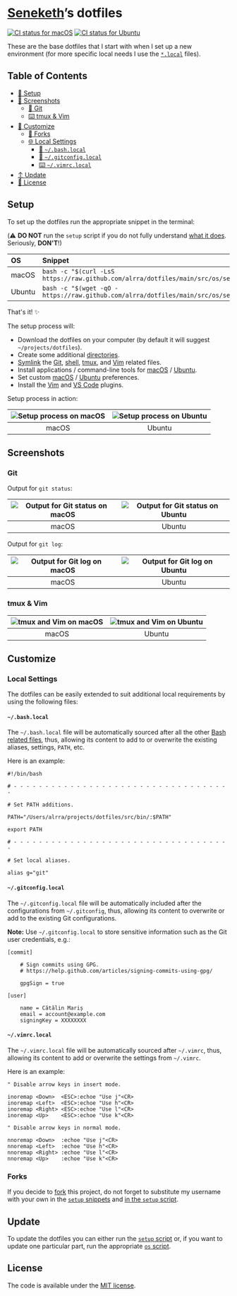 [Seneketh][repo]’s dotfiles
==========================

[![CI status for macOS][ci badge macos]][ci link macos]
[![CI status for Ubuntu][ci badge ubuntu]][ci link ubuntu]

These are the base dotfiles that I start with when I set up
a new environment (for more specific local needs I use the
[`*.local`](#local-settings) files).

Table of Contents
-----------------

* [🔧 Setup](#setup)
* [📸 Screenshots](#screenshots)
  * [🔁 Git](#git)
  * [⌨️  tmux & Vim](#tmux--vim)
* [💄 Customize](#customize)
  * [🔀 Forks](#forks)
  * [🌐 Local Settings](#local-settings)
    * [🐚 `~/.bash.local`](#bashlocal)
    * [🔁 `~/.gitconfig.local`](#gitconfiglocal)
    * [⌨️  `~/.vimrc.local`](#vimrclocal)
* [↕️  Update](#update)
* [📑 License](#license)

Setup
-----

To set up the dotfiles run the appropriate snippet in the terminal:

(⚠️  **DO NOT** run the `setup` script if you do not fully understand
[what it does][setup]. Seriously, **DON'T**!)

| OS | Snippet |
|:---|:---|
| macOS | `bash -c "$(curl -LsS https://raw.github.com/alrra/dotfiles/main/src/os/setup.sh)"` |
| Ubuntu | `bash -c "$(wget -qO - https://raw.github.com/alrra/dotfiles/main/src/os/setup.sh)"` |

That's it! ✨

The setup process will:

* Download the dotfiles on your computer
  (by default it will suggest `~/projects/dotfiles`).
* Create some additional [directories][dirs].
* [Symlink][symlink] the [Git], [shell], [tmux],
  and [Vim] related files.
* Install applications / command-line tools for
  [macOS][install macos] / [Ubuntu][install ubuntu].
* Set custom [macOS][preferences macos] /
  [Ubuntu][preferences ubuntu] preferences.
* Install the [Vim][vim plugins] and
  [VS Code][vscode plugins] plugins.

Setup process in action:

| ![Setup process on macOS][setup macos] | ![Setup process on Ubuntu][setup ubuntu] |
|:---:|:---:|
| macOS | Ubuntu |

Screenshots
-----------

### Git

Output for `git status`:

| ![Output for Git status on macOS][git output macos] | ![Output for Git status on Ubuntu][git output ubuntu] |
|:---:|:---:|
| macOS | Ubuntu |

Output for `git log`:

| ![Output for Git log on macOS][git log macos] | ![Output for Git log on Ubuntu][git log ubuntu] |
|:---:|:---:|
| macOS | Ubuntu |

### tmux & Vim

| ![tmux and Vim on macOS][vim macos] | ![tmux and Vim on Ubuntu][vim ubuntu] |
|:---:|:---:|
| macOS | Ubuntu |

Customize
---------

### Local Settings

The dotfiles can be easily extended to suit additional local
requirements by using the following files:

#### `~/.bash.local`

The `~/.bash.local` file will be automatically sourced after all
the other [Bash related files][shell], thus, allowing its content
to add to or overwrite the existing aliases, settings, `PATH`, etc.

Here is an example:

```shell
#!/bin/bash

# - - - - - - - - - - - - - - - - - - - - - - - - - - - - - - - - - - -

# Set PATH additions.

PATH="/Users/alrra/projects/dotfiles/src/bin/:$PATH"

export PATH

# - - - - - - - - - - - - - - - - - - - - - - - - - - - - - - - - - - -

# Set local aliases.

alias g="git"
```

#### `~/.gitconfig.local`

The `~/.gitconfig.local` file will be automatically included after
the configurations from `~/.gitconfig`, thus, allowing its content
to overwrite or add to the existing Git configurations.

__Note:__ Use `~/.gitconfig.local` to store sensitive information
such as the Git user credentials, e.g.:

```gitconfig
[commit]

    # Sign commits using GPG.
    # https://help.github.com/articles/signing-commits-using-gpg/

    gpgSign = true

[user]

    name = Cătălin Mariș
    email = account@example.com
    signingKey = XXXXXXXX
```

#### `~/.vimrc.local`

The `~/.vimrc.local` file will be automatically sourced after
`~/.vimrc`, thus, allowing its content to add or overwrite the
settings from `~/.vimrc`.

Here is an example:

```vim
" Disable arrow keys in insert mode.

inoremap <Down>  <ESC>:echoe "Use j"<CR>
inoremap <Left>  <ESC>:echoe "Use h"<CR>
inoremap <Right> <ESC>:echoe "Use l"<CR>
inoremap <Up>    <ESC>:echoe "Use k"<CR>

" Disable arrow keys in normal mode.

nnoremap <Down>  :echoe "Use j"<CR>
nnoremap <Left>  :echoe "Use h"<CR>
nnoremap <Right> :echoe "Use l"<CR>
nnoremap <Up>    :echoe "Use k"<CR>
```

### Forks

If you decide to [fork] this project, do not forget to substitute
my username with your own in the [`setup` snippets](#setup) and
[in the `setup` script][setup script].

Update
------

To update the dotfiles you can either run the [`setup` script][setup]
or, if you want to update one particular part, run the appropriate
[`os` script](src/os).

License
-------

The code is available under the [MIT license][license].

<!-- Link labels: -->

[ci badge macos]: https://github.com/alrra/dotfiles/workflows/macOS/badge.svg
[ci badge ubuntu]: https://github.com/alrra/dotfiles/workflows/Ubuntu/badge.svg
[ci link macos]: https://github.com/alrra/dotfiles/actions?query=workflow%3AmacOS
[ci link ubuntu]: https://github.com/alrra/dotfiles/actions?query=workflow%3AUbuntu
[dirs]: src/os/create_directories.sh
[fork]: https://help.github.com/en/github/getting-started-with-github/fork-a-repo
[git log macos]: https://user-images.githubusercontent.com/1223565/101947422-519fc580-3ba5-11eb-90bc-1438072a45e1.png
[git log ubuntu]: https://user-images.githubusercontent.com/1223565/101947420-51072f00-3ba5-11eb-9061-efb30ace1c21.png
[git output macos]: https://user-images.githubusercontent.com/1223565/101947419-51072f00-3ba5-11eb-9e8e-fea987ac97c2.png
[git output ubuntu]: https://user-images.githubusercontent.com/1223565/101947417-506e9880-3ba5-11eb-805c-0732602c34b3.png
[Git]: src/git
[install macos]: src/os/installs/macos
[install ubuntu]: src/os/installs/ubuntu
[license]: LICENSE.txt
[preferences macos]: src/os/preferences/macos
[preferences ubuntu]: src/os/preferences/ubuntu
[repo]: https://github.com/alrra
[setup macos]: https://cloud.githubusercontent.com/assets/1223565/19314446/cd89a592-90a2-11e6-948d-9d75247088ba.gif
[setup script]: https://github.com/alrra/dotfiles/blob/main/src/os/setup.sh#L3
[setup ubuntu]: https://user-images.githubusercontent.com/1223565/101978032-d0791a80-3c06-11eb-8870-661d0eb3f543.gif
[setup]: src/os/setup.sh
[shell]: src/shell
[symlink]: src/os/create_symbolic_links.sh
[tmux]: src/tmux
[vim macos]: https://user-images.githubusercontent.com/1223565/101947425-52385c00-3ba5-11eb-9a2a-13e7910d3673.png
[vim plugins]: src/vim/vim/pack/minpac/start
[vim ubuntu]: https://user-images.githubusercontent.com/1223565/101947424-519fc580-3ba5-11eb-83b1-e4c3573315a3.png
[Vim]: src/vim
[vscode plugins]: src/os/installs/macos/vscode.sh
